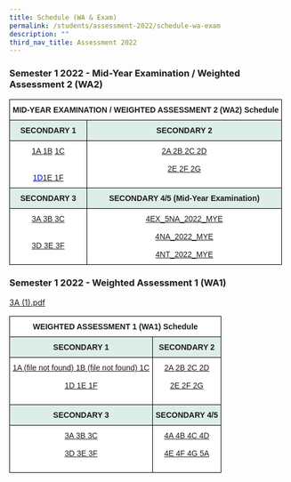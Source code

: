 ```yaml
---
title: Schedule (WA & Exam)
permalink: /students/assessment-2022/schedule-wa-exam
description: ""
third_nav_title: Assessment 2022
---
```

### Semester 1 2022 - Mid-Year Examination / Weighted Assessment 2 (WA2)


<table style="border-collapse:collapse;border-spacing:0" class="tg"><thead><tr><th style="background-color:#ffffff;border-color:black;border-style:solid;border-width:1px;font-family:Arial, sans-serif;font-size:14px;font-weight:bold;overflow:hidden;padding:10px 5px;text-align:center;vertical-align:top;word-break:normal" colspan="2">MID-YEAR EXAMINATION / WEIGHTED ASSESSMENT 2 (WA2) Schedule<br></th></tr></thead><tbody><tr><td style="background-color:#DDEEE9;border-color:black;border-style:solid;border-width:1px;font-family:Arial, sans-serif;font-size:14px;font-weight:bold;overflow:hidden;padding:10px 5px;text-align:center;vertical-align:top;word-break:normal"> SECONDARY 1</td><td style="background-color:#DDEEE9;border-color:black;border-style:solid;border-width:1px;font-family:Arial, sans-serif;font-size:14px;font-weight:bold;overflow:hidden;padding:10px 5px;text-align:center;vertical-align:top;word-break:normal">SECONDARY 2 </td></tr><tr><td style="background-color:#ffffff;border-color:black;border-style:solid;border-width:1px;color:#00F;font-family:Arial, sans-serif;font-size:14px;overflow:hidden;padding:10px 5px;text-align:center;vertical-align:top;word-break:normal"><a href="/files/1A.pdf" target="_blank" rel="noopener noreferrer">1A       </a>  <a href="/files/1B.pdf" target="_blank" rel="noopener noreferrer">1B</a>         <a href="/files/1C.pdf" target="_blank" rel="noopener noreferrer">1C</a><br><br><br><a href="/files/1D.pdf" target="_blank" rel="noopener noreferrer"><span style="text-decoration:none;color:#00F">1D</span></a><a href="/files/1E.pdf" target="_blank" rel="noopener noreferrer">1E        </a><a href="/files/1F.pdf" target="_blank" rel="noopener noreferrer">1F</a><br></td><td style="background-color:#ffffff;border-color:black;border-style:solid;border-width:1px;color:#00F;font-family:Arial, sans-serif;font-size:14px;overflow:hidden;padding:10px 5px;text-align:center;vertical-align:top;word-break:normal">         <a href="/files/2A.pdf" target="_blank" rel="noopener noreferrer">2A        </a><a href="/files/2B.pdf" target="_blank" rel="noopener noreferrer">2B        </a><a href="/files/2C.pdf" target="_blank" rel="noopener noreferrer">2C        </a><a href="/files/2D.pdf" target="_blank" rel="noopener noreferrer">2D</a><br><br><a href="/files/2E.pdf" target="_blank" rel="noopener noreferrer">2E        </a><a href="/files/2F.pdf" target="_blank" rel="noopener noreferrer">2F        </a><a href="/files/2G.pdf" target="_blank" rel="noopener noreferrer">2G</a><br><br></td></tr><tr><td style="background-color:#DDEEE9;border-color:black;border-style:solid;border-width:1px;font-family:Arial, sans-serif;font-size:14px;font-weight:bold;overflow:hidden;padding:10px 5px;text-align:center;vertical-align:top;word-break:normal">SECONDARY 3 </td><td style="background-color:#DDEEE9;border-color:black;border-style:solid;border-width:1px;font-family:Arial, sans-serif;font-size:14px;font-weight:bold;overflow:hidden;padding:10px 5px;text-align:center;vertical-align:top;word-break:normal"> SECONDARY 4/5 (Mid-Year Examination)</td></tr><tr><td style="background-color:#ffffff;border-color:black;border-style:solid;border-width:1px;color:#00F;font-family:Arial, sans-serif;font-size:14px;overflow:hidden;padding:10px 5px;text-align:center;vertical-align:top;word-break:normal"><a href="/files/3A.pdf" target="_blank" rel="noopener noreferrer">3A        </a><a href="/files/3B.pdf" target="_blank" rel="noopener noreferrer">3B        </a><a href="/files/3C.pdf" target="_blank" rel="noopener noreferrer">3C</a><br><br><br><a href="/files/3D.pdf" target="_blank" rel="noopener noreferrer">3D        </a><a href="/files/3E.pdf" target="_blank" rel="noopener noreferrer">3E        </a><a href="/files/3F.pdf" target="_blank" rel="noopener noreferrer">3F</a><br><br></td><td style="background-color:#ffffff;border-color:black;border-style:solid;border-width:1px;color:#00F;font-family:Arial, sans-serif;font-size:14px;overflow:hidden;padding:10px 5px;text-align:center;vertical-align:top;word-break:normal"><a href="/files/4EXP_2022_MYE_TT_30mar.pdf" target="_blank" rel="noopener noreferrer">4EX_5NA_2022_MYE</a><br><br><a href="/files/4NA_2022_MYE_TT_30mar.pdf" target="_blank" rel="noopener noreferrer">4NA_2022_MYE</a><br><br><a href="/files/4NT_2022_MYE_TT_30mar.pdf" target="_blank" rel="noopener noreferrer">4NT_2022_MYE</a><br></td></tr></tbody></table>

### Semester 1 2022 - Weighted Assessment 1 (WA1)

[3A (1).pdf](/files/3A%20(1).pdf)
[](/files/3B%20(1).pdf)
[](/files/3C%20(1).pdf)
[](/files/3D%20(1).pdf)
[](/files/3E%20(1).pdf)
[](/files/3F%20(1).pdf)

[](/files/4A.pdf)
[](/files/4B.pdf)
[](/files/4C.pdf)
[](/files/4D.pdf)
[](/files/4E.pdf)
[](/files/4F%20updated.pdf)
[](/files/4G.pdf)
[](/files/5A.pdf)

<table style="border-collapse:collapse;border-spacing:0" class="tg"><thead><tr><th style="background-color:#ffffff;border-color:black;border-style:solid;border-width:1px;font-family:Arial, sans-serif;font-size:14px;font-weight:bold;overflow:hidden;padding:10px 5px;text-align:center;vertical-align:top;word-break:normal" colspan="2">WEIGHTED ASSESSMENT 1 (WA1) Schedule<br></th></tr></thead><tbody><tr><td style="background-color:#DDEEE9;border-color:black;border-style:solid;border-width:1px;font-family:Arial, sans-serif;font-size:14px;font-weight:bold;overflow:hidden;padding:10px 5px;text-align:center;vertical-align:top;word-break:normal"> SECONDARY 1</td><td style="background-color:#DDEEE9;border-color:black;border-style:solid;border-width:1px;font-family:Arial, sans-serif;font-size:14px;font-weight:bold;overflow:hidden;padding:10px 5px;text-align:center;vertical-align:top;word-break:normal">SECONDARY 2 </td></tr><tr><td style="background-color:#ffffff;border-color:black;border-style:solid;border-width:1px;color:#00F;font-family:Arial, sans-serif;font-size:14px;overflow:hidden;padding:10px 5px;text-align:center;vertical-align:top;word-break:normal"><a href="https://springfieldsec-moe-edu-sg-admin.cwp.sg/qql/slot/u171/2022/Assessment%202022/WA1%202022/Schedule/1A.pdf" target="_blank" rel="noopener noreferrer">1A (file not found)        </a><a href="https://springfieldsec-moe-edu-sg-admin.cwp.sg/qql/slot/u171/2022/Assessment%202022/WA1%202022/Schedule/1B.pdf" target="_blank" rel="noopener noreferrer">1B (file not found)       </a><a href="/files/1C%20(1).pdf" target="_blank" rel="noopener noreferrer">1C</a><br><br><a href="/files/1D%20(1).pdf" target="_blank" rel="noopener noreferrer">1D        </a><a href="/files/1E%20(1).pdf" target="_blank" rel="noopener noreferrer">1E        </a><a href="/files/1F%20(1).pdf" target="_blank" rel="noopener noreferrer">1F</a></td><td style="background-color:#ffffff;border-color:black;border-style:solid;border-width:1px;color:#00F;font-family:Arial, sans-serif;font-size:14px;overflow:hidden;padding:10px 5px;text-align:center;vertical-align:top;word-break:normal"><a href="/files/2A%20(1).pdf" target="_blank" rel="noopener noreferrer">2A        </a><a href="/files/2B%20(1).pdf" target="_blank" rel="noopener noreferrer">2B        </a><a href="/files/2C%20(1).pdf" target="_blank" rel="noopener noreferrer">2C        </a><a href="/files/2D%20(1).pdf" target="_blank" rel="noopener noreferrer">2D</a><br><br><a href="/files/2E%20(1).pdf" target="_blank" rel="noopener noreferrer">2E        </a><a href="/files/2F%20(1).pdf" target="_blank" rel="noopener noreferrer">2F        </a><a href="/files/2G%20(1).pdf" target="_blank" rel="noopener noreferrer">2G                    </a><br><br></td></tr><tr><td style="background-color:#DDEEE9;border-color:black;border-style:solid;border-width:1px;font-family:Arial, sans-serif;font-size:14px;font-weight:bold;overflow:hidden;padding:10px 5px;text-align:center;vertical-align:top;word-break:normal">SECONDARY 3 </td><td style="background-color:#DDEEE9;border-color:black;border-style:solid;border-width:1px;font-family:Arial, sans-serif;font-size:14px;font-weight:bold;overflow:hidden;padding:10px 5px;text-align:center;vertical-align:top;word-break:normal"> SECONDARY 4/5</td></tr><tr><td style="background-color:#ffffff;border-color:black;border-style:solid;border-width:1px;font-family:Arial, sans-serif;font-size:14px;overflow:hidden;padding:10px 5px;text-align:center;vertical-align:top;word-break:normal"> <a href="/files/3A%20(1).pdf" target="_blank" rel="noopener noreferrer">3A        </a><a href="/files/3B%20(1).pdf" target="_blank" rel="noopener noreferrer">3B        </a><a href="/files/3C%20(1).pdf" target="_blank" rel="noopener noreferrer">3C</a><br><br> <a href="/files/3D%20(1).pdf" target="_blank" rel="noopener noreferrer">3D        </a><a href="/files/3E%20(1).pdf" target="_blank" rel="noopener noreferrer">3E        </a><a href="/files/3F%20(1).pdf" target="_blank" rel="noopener noreferrer">3F</a><br><br></td><td style="background-color:#ffffff;border-color:black;border-style:solid;border-width:1px;color:#00F;font-family:Arial, sans-serif;font-size:14px;overflow:hidden;padding:10px 5px;text-align:center;vertical-align:top;word-break:normal"><a href="https://springfieldsec-moe-edu-sg-admin.cwp.sg/qql/slot/u171/2022/Assessment%202022/WA1%202022/Schedule/4A.pdf" target="_blank" rel="noopener noreferrer">4A        </a><a href="https://springfieldsec-moe-edu-sg-admin.cwp.sg/qql/slot/u171/2022/Assessment%202022/WA1%202022/Schedule/4B.pdf" target="_blank" rel="noopener noreferrer">4B        </a><a href="https://springfieldsec-moe-edu-sg-admin.cwp.sg/qql/slot/u171/2022/Assessment%202022/WA1%202022/Schedule/4C.pdf" target="_blank" rel="noopener noreferrer">4C        </a><a href="https://springfieldsec-moe-edu-sg-admin.cwp.sg/qql/slot/u171/2022/Assessment%202022/WA1%202022/Schedule/4D.pdf" target="_blank" rel="noopener noreferrer">4D</a><br><br><a href="https://springfieldsec-moe-edu-sg-admin.cwp.sg/qql/slot/u171/2022/Assessment%202022/WA1%202022/Schedule/4E.pdf" target="_blank" rel="noopener noreferrer">4E        </a><a href="https://springfieldsec-moe-edu-sg-admin.cwp.sg/qql/slot/u171/2022/Assessment%202022/WA1%202022/Schedule/4F%20updated.pdf" target="_blank" rel="noopener noreferrer">4F        </a><a href="https://springfieldsec-moe-edu-sg-admin.cwp.sg/qql/slot/u171/2022/Assessment%202022/WA1%202022/Schedule/4G.pdf" target="_blank" rel="noopener noreferrer">4G        </a><a href="https://springfieldsec-moe-edu-sg-admin.cwp.sg/qql/slot/u171/2022/Assessment%202022/WA1%202022/Schedule/5A.pdf" target="_blank" rel="noopener noreferrer">5A</a></td></tr></tbody></table>